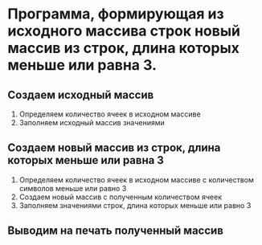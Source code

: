 # Программа, формирующая из исходного массива строк новый массив из строк, длина которых меньше или равна 3.

## Создаем исходный массив
1. Определяем количество ячеек в исходном массиве
2. Заполняем исходный массив значениями

## Создаем новый массив из строк, длина которых меньше или равна 3
1. Определяем количество ячеек в исходном массиве с количеством символов меньше или равно 3
2. Создаем новый массив с полученным количеством ячеек
3. Заполняем значениями строк, длина которых меньше или равно 3

## Выводим на печать полученный массив